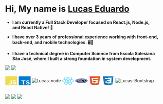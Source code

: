 <div>
  <h1>
     Hi, My name is <a href="https://www.linkedin.com/in/lucaseduardosilva/">Lucas Eduardo</a>
  </h1>
<div align="left">
  
- **I am currently a Full Stack Developer focused on React.js, Node.js, and React Native!** 🚀  
- **I have over 3 years of professional experience working with front-end, back-end, and mobile technologies.** 🖥️📱  
- **I have a technical degree in Computer Science from Escola Salesiana São José, where I built a strong foundation in system development.**   
  
  </div>
</div>
  
 <div>
  <img height="195px" src="https://github-readme-stats.vercel.app/api?username=lucaseduardosilva&show_icons=true&theme=vision-friendly-dark&include_all_commits=true&count_private=true"/>
   
   <img height="195px" src="https://github-readme-stats.vercel.app/api/top-langs/?username=lucaseduardosilva&langs_count=8&theme=vision-friendly-dark">
  
</div>
   <div style="display: inline_block"><br>
  <img align="center" alt="Lucas-JS" height="30" width="40" src="https://raw.githubusercontent.com/devicons/devicon/master/icons/javascript/javascript-plain.svg">
  <img align="center" alt="Lucas-TSC" height="30" width="40" src="https://raw.githubusercontent.com/devicons/devicon/master/icons/typescript/typescript-plain.svg">
  <img align="center" alt="Lucas-node" height="30" width="40" src="https://cdn.jsdelivr.net/gh/devicons/devicon/icons/nodejs/nodejs-original.svg">
  <img align="center" alt="Lucas-React" height="30" width="40" src="https://raw.githubusercontent.com/devicons/devicon/master/icons/react/react-original.svg">
  <img align="center" alt="Lucas-PHP" height="30" width="40" src="https://github.com/devicons/devicon/blob/master/icons/php/php-original.svg">
  <img align="center" alt="Lucas-HTML" height="30" width="40" src="https://raw.githubusercontent.com/devicons/devicon/master/icons/html5/html5-original.svg">
  <img align="center" alt="Lucas-CSS" height="30" width="40" src="https://raw.githubusercontent.com/devicons/devicon/master/icons/css3/css3-original.svg">
  <img align="center" alt="Lucas-Bootstrap" height="30" width="40" src="https://cdn.jsdelivr.net/gh/devicons/devicon/icons/bootstrap/bootstrap-plain.svg"      
</div>
  
  ##
  
  <div> 
  <a href="https://www.instagram.com/islucaseduardo/" target="_blank"><img src="https://img.shields.io/badge/-Instagram-%23E4405F?style=for-the-badge&logo=instagram&logoColor=white" target="_blank"></a>
   <a href = "mailto:lucasedu.comercial@gmail.com"><img src="https://img.shields.io/badge/-Gmail-%23333?style=for-the-badge&logo=gmail&logoColor=white" target="_blank"></a>
  <a href="https://br.linkedin.com/in/lucaseduardosilva" target="_blank"><img src="https://img.shields.io/badge/-LinkedIn-%230077B5?style=for-the-badge&logo=linkedin&logoColor=white" target="_blank"></a> 
   
  </div>
